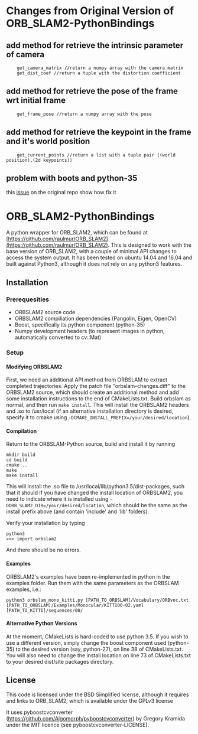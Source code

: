 # Changes from Original Version of ORB_SLAM2-PythonBindings

## add method for retrieve the intrinsic parameter of camera

```
    get_camera_matrix //return a numpy array with the camera matrix
    get_dist_coef //return a tuple with the distortion coefficient
```

## add method for retrieve the pose of the frame wrt initial frame

```
    get_frame_pose //return a numpy array with the pose
```

## add method for retrieve the keypoint in the frame and it's world position

```
    get_current_points //return a list with a tuple pair ((world position),(2d keypoints))
```

## problem with boots and python-35

this [issue](https://github.com/jskinn/ORB_SLAM2-PythonBindings/issues/3) on the original repo show how fix it

# ORB_SLAM2-PythonBindings

A python wrapper for ORB_SLAM2, which can be found at [https://github.com/raulmur/ORB_SLAM2](https://github.com/raulmur/ORB_SLAM2).
This is designed to work with the base version of ORB_SLAM2, with a couple of minimal API changes to access the system output.
It has been tested on ubuntu 14.04 and 16.04 and built against Python3, although it does not rely on any python3 features.

## Installation

### Prerequesities

- ORBSLAM2 source code
- ORBSLAM2 compiliation dependencies (Pangolin, Eigen, OpenCV)
- Boost, specifically its python component (python-35)
- Numpy development headers (to represent images in python, automatically converted to cv::Mat)

### Setup

#### Modifying ORBSLAM2

First, we need an additional API method from ORBSLAM to extract completed trajectories.
Apply the patch file "orbslam-changes.diff" to the ORBSLAM2 source, which should create an additional method and add some installation instructions to the end of CMakeLists.txt.
Build orbslam as normal, and then run `make install`. This will install the ORBSLAM2 headers and .so to /usr/local
(if an alternative installation directory is desired, specify it to cmake using `-DCMAKE_INSTALL_PREFIX=/your/desired/location`).

#### Compilation

Return to the ORBSLAM-Python source, build and install it by running

```
mkdir build
cd build
cmake ..
make
make install
```

This will install the .so file to /usr/local/lib/python3.5/dist-packages, such that it should
If you have changed the install location of ORBSLAM2, you need to indicate where it is installed using `-DORB_SLAM2_DIR=/your/desired/location`,
which should be the same as the install prefix above (and contain 'include' and 'lib' folders).

Verify your installation by typing

```
python3
>>> import orbslam2
```

And there should be no errors.

#### Examples

ORBSLAM2's examples have been re-implemented in python in the examples folder.
Run them with the same parameters as the ORBSLAM examples, i.e.:

```
python3 orbslam_mono_kitti.py [PATH_TO_ORBSLAM]/Vocabulary/ORBvoc.txt [PATH_TO_ORBSLAM]/Examples/Monocular/KITTI00-02.yaml [PATH_TO_KITTI]/sequences/00/
```

#### Alternative Python Versions

At the moment, CMakeLists is hard-coded to use python 3.5. If you wish to use a different version, simply change the boost component used (python-35) to the desired version (say, python-27), on line 38 of CMakeLists.txt.
You will also need to change the install location on line 73 of CMakeLists.txt to your desired dist/site packages directory.

## License

This code is licensed under the BSD Simplified license, although it requires and links to ORB_SLAM2, which is available under the GPLv3 license

It uses pyboostcvconverter (https://github.com/Algomorph/pyboostcvconverter) by Gregory Kramida under the MIT licence (see pyboostcvconverter-LICENSE).
